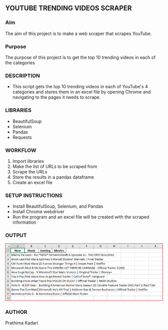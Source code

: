 ## YOUTUBE TRENDING VIDEOS SCRAPER

### Aim

The aim of this project is to make a web scraper that scrapes YouTube.

### Purpose

The purpose of this project is to get the top 10 trending videos in each of the categories

### DESCRIPTION

- This script gets the top 10 trending videos in each of YouTube's 4 categories and stores them in an excel file by opening Chrome and navigating to the pages it needs to scrape.

### LIBRARIES

- BeautifulSoup
- Selenium
- Pandas
- Requests

### WORKFLOW

1. Import libraries
2. Make the list of URLs to be scraped from
3. Scrape the URLs
4. Store the results in a pandas dataframe
5. Create an excel file

### SETUP INSTRUCTIONS

- Install BeautifulSoup, Selenium, and Pandas
- Install Chrome webdriver
- Run the program and an excel file will be created with the scraped information

### OUTPUT

![image](Rotten%20Scripts\YouTube%20Trending%20Videos%20Scraper\Images\Output.PNG)

### AUTHOR

Prathima Kadari

